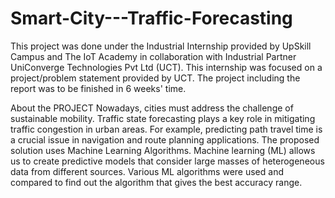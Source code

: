 # Smart-City---Traffic-Forecasting
This project was done under the Industrial Internship provided by UpSkill Campus and The IoT Academy in collaboration with Industrial Partner UniConverge Technologies Pvt Ltd (UCT). This internship was focused on a project/problem statement provided by UCT. The project including the report was to be finished in 6 weeks' time. 

About the PROJECT
Nowadays, cities must address the challenge of sustainable mobility. Traffic state forecasting plays a key role in mitigating traffic congestion in urban areas. For example, predicting path travel time is a crucial issue in navigation and route planning applications. 
The proposed solution uses Machine Learning Algorithms. Machine learning (ML) allows us to create predictive models that consider large masses of heterogeneous data from different sources. Various ML algorithms were used and compared to find out the algorithm that gives the best accuracy range.

